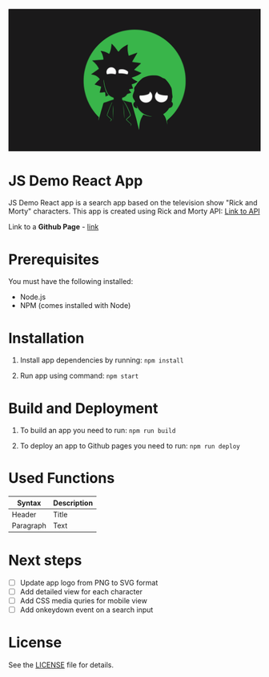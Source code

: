 ![App_Logo](src/img/rick-morty-logo.png)

# JS Demo React App
JS Demo React app is a search app based on the television show "Rick and Morty" characters.
This app is created using Rick and Morty API: [Link to API](https://rickandmortyapi.com/)

Link to a **Github Page** - [link](https://amg28.github.io/js-demo-react-app/)

# Prerequisites
You must have the following installed:

* Node.js
* NPM (comes installed with Node)

# Installation
1. Install app dependencies by running:
`npm install`

2. Run app using command:
`npm start`

# Build and Deployment
1. To build an app you need to run:
`npm run build`

2. To deploy an app to Github pages you need to run:
`npm run deploy`

# Used Functions
| Syntax | Description |
| ----------- | ----------- |
| Header | Title |
| Paragraph | Text |

# Next steps
- [ ] Update app logo from PNG to SVG format
- [ ] Add detailed view for each character
- [ ] Add CSS media quries for mobile view
- [ ] Add onkeydown event on a search input

# License
See the [LICENSE](/LICENSE.md) file for details.
